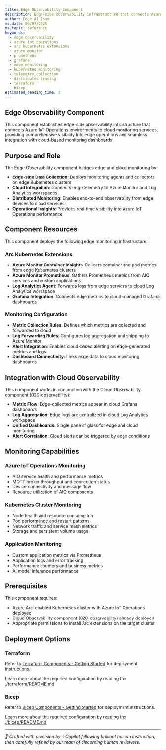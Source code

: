 ```yaml
---
title: Edge Observability Component
description: Edge-side observability infrastructure that connects Azure IoT Operations to cloud monitoring services through Arc Kubernetes extensions for comprehensive edge-to-cloud visibility
author: Edge AI Team
ms.date: 06/07/2025
ms.topic: reference
keywords:
  - edge observability
  - azure iot operations
  - arc kubernetes extensions
  - azure monitor
  - prometheus
  - grafana
  - edge monitoring
  - kubernetes monitoring
  - telemetry collection
  - distributed tracing
  - terraform
  - bicep
estimated_reading_time: 2
---
```


## Edge Observability Component

This component establishes edge-side observability infrastructure that connects Azure IoT Operations environments to cloud monitoring services, providing comprehensive visibility into edge operations and seamless integration with cloud-based monitoring dashboards.

## Purpose and Role

The Edge Observability component bridges edge and cloud monitoring by:

- **Edge-side Data Collection**: Deploys monitoring agents and collectors on edge Kubernetes clusters
- **Cloud Integration**: Connects edge telemetry to Azure Monitor and Log Analytics workspaces
- **Distributed Monitoring**: Enables end-to-end observability from edge devices to cloud services
- **Operational Insights**: Provides real-time visibility into Azure IoT Operations performance

## Component Resources

This component deploys the following edge monitoring infrastructure:

### Arc Kubernetes Extensions

- **Azure Monitor Container Insights**: Collects container and pod metrics from edge Kubernetes clusters
- **Azure Monitor Prometheus**: Gathers Prometheus metrics from AIO services and custom applications
- **Log Analytics Agent**: Forwards logs from edge services to cloud Log Analytics workspace
- **Grafana Integration**: Connects edge metrics to cloud-managed Grafana dashboards

### Monitoring Configuration

- **Metric Collection Rules**: Defines which metrics are collected and forwarded to cloud
- **Log Forwarding Rules**: Configures log aggregation and shipping to Azure Monitor
- **Alert Integration**: Enables cloud-based alerting on edge-generated metrics and logs
- **Dashboard Connectivity**: Links edge data to cloud monitoring dashboards

## Integration with Cloud Observability

This component works in conjunction with the Cloud Observability component (020-observability):

- **Metric Flow**: Edge-collected metrics appear in cloud Grafana dashboards
- **Log Aggregation**: Edge logs are centralized in cloud Log Analytics workspace
- **Unified Dashboards**: Single pane of glass for edge and cloud monitoring
- **Alert Correlation**: Cloud alerts can be triggered by edge conditions

## Monitoring Capabilities

### Azure IoT Operations Monitoring

- AIO service health and performance metrics
- MQTT broker throughput and connection status
- Device connectivity and message flow
- Resource utilization of AIO components

### Kubernetes Cluster Monitoring

- Node health and resource consumption
- Pod performance and restart patterns
- Network traffic and service mesh metrics
- Storage and persistent volume usage

### Application Monitoring

- Custom application metrics via Prometheus
- Application logs and error tracking
- Performance counters and business metrics
- AI model inference performance

## Prerequisites

This component requires:

- Azure Arc-enabled Kubernetes cluster with Azure IoT Operations deployed
- Cloud Observability component (020-observability) already deployed
- Appropriate permissions to install Arc extensions on the target cluster

## Deployment Options

### Terraform

Refer to [Terraform Components - Getting Started](../README.md#terraform-components---getting-started) for deployment instructions.

Learn more about the required configuration by reading the [./terraform/README.md](./terraform/README.md)

### Bicep

Refer to [Bicep Components - Getting Started](../README.md#bicep-components---getting-started) for deployment instructions.

Learn more about the required configuration by reading the [./bicep/README.md](./bicep/README.md)

---

<!-- markdownlint-disable MD036 -->
*🤖 Crafted with precision by ✨Copilot following brilliant human instruction,
then carefully refined by our team of discerning human reviewers.*
<!-- markdownlint-enable MD036 -->

